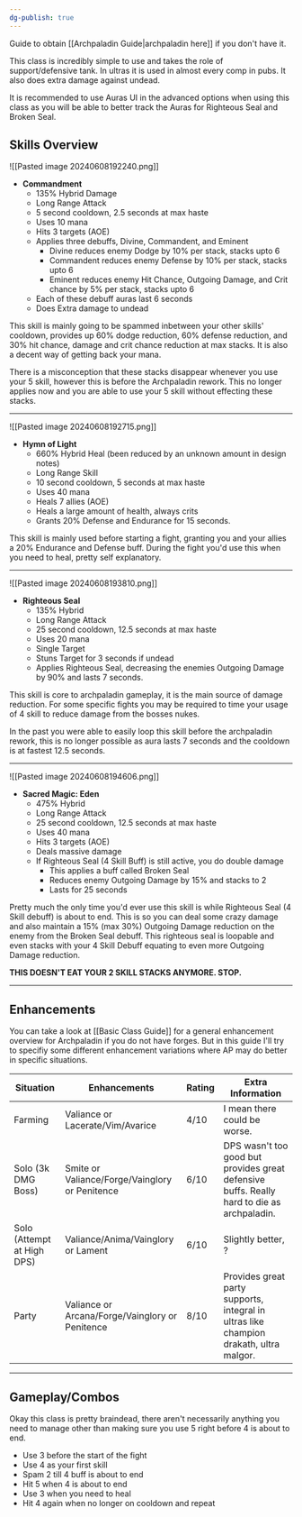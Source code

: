 ```yaml
---
dg-publish: true
---
```


Guide to obtain [[Archpaladin Guide|archpaladin here]] if you don't have it. 

This class is incredibly simple to use and takes the role of support/defensive tank. In ultras it is used in almost every comp in pubs. It also does extra damage against undead.

It is recommended to use Auras UI in the advanced options when using this class as you will be able to better track the Auras for Righteous Seal and Broken Seal.

## Skills Overview

![[Pasted image 20240608192240.png]]
- **Commandment**
	- 135% Hybrid Damage
	- Long Range Attack
	- 5 second cooldown, 2.5 seconds at max haste
	- Uses 10 mana
	- Hits 3 targets (AOE)
	- Applies three debuffs, Divine, Commandent, and Eminent
		- Divine reduces enemy Dodge by 10% per stack, stacks upto 6
		- Commandent reduces enemy Defense by 10% per stack, stacks upto 6
		- Eminent reduces enemy Hit Chance, Outgoing Damage, and Crit chance by 5% per stack, stacks upto 6
	- Each of these debuff auras last 6 seconds
	- Does Extra damage to undead

This skill is mainly going to be spammed inbetween your other skills' cooldown, provides up 60% dodge reduction, 60% defense reduction, and 30% hit chance, damage and crit chance reduction at max stacks. It is also a decent way of getting back your mana.

There is a misconception that these stacks disappear whenever you use your 5 skill, however this is before the Archpaladin rework. This no longer applies now and you are able to use your 5 skill without effecting these stacks.

---

![[Pasted image 20240608192715.png]]
- **Hymn of Light**
	- 660% Hybrid Heal (been reduced by an unknown amount in design notes)
	- Long Range Skill
	- 10 second cooldown, 5 seconds at max haste
	- Uses 40 mana
	- Heals 7 allies (AOE)
	- Heals a large amount of health, always crits
	- Grants 20% Defense and Endurance for 15 seconds.


This skill is mainly used before starting a fight, granting you and your allies a 20% Endurance and Defense buff. During the fight you'd use this when you need to heal, pretty self explanatory.

---

![[Pasted image 20240608193810.png]]
- **Righteous Seal**
	- 135% Hybrid
	- Long Range Attack
	- 25 second cooldown, 12.5 seconds at max haste
	- Uses 20 mana
	- Single Target
	- Stuns Target for 3 seconds if undead
	- Applies Righteous Seal, decreasing the enemies Outgoing Damage by 90% and lasts 7 seconds.

This skill is core to archpaladin gameplay, it is the main source of damage reduction. For some specific fights you may be required to time your usage of 4 skill to reduce damage from the bosses nukes. 

In the past you were able to easily loop this skill before the archpaladin rework, this is no longer possible as aura lasts 7 seconds and the cooldown is at fastest 12.5 seconds.

---

![[Pasted image 20240608194606.png]]

- **Sacred Magic: Eden**
	- 475% Hybrid
	- Long Range Attack
	- 25 second cooldown, 12.5 seconds at max haste
	- Uses 40 mana
	- Hits 3 targets (AOE)
	- Deals massive damage
	- If Righteous Seal (4 Skill Buff) is still active, you do double damage
		- This applies a buff called Broken Seal
		- Reduces enemy Outgoing Damage by 15% and stacks to 2
		- Lasts for 25 seconds

Pretty much the only time you'd ever use this skill is while Righteous Seal (4 Skill debuff) is about to end. This is so you can deal some crazy damage and also maintain a 15% (max 30%) Outgoing Damage reduction on the enemy from the Broken Seal debuff. This righteous seal is loopable and even stacks with your 4 Skill Debuff equating to even more Outgoing Damage reduction.

**THIS DOESN'T EAT YOUR 2 SKILL STACKS ANYMORE. STOP.**

---

## Enhancements

You can take a look at [[Basic Class Guide]] for a general enhancement overview for Archpaladin if you do not have forges. But in this guide I'll try to specifiy some different enhancement variations where AP may do better in specific situations.

| Situation                  | Enhancements                                    | Rating | Extra Information                                                                          |
| -------------------------- | ----------------------------------------------- | ------ | ------------------------------------------------------------------------------------------ |
| Farming                    | Valiance or Lacerate/Vim/Avarice                | 4/10   | I mean there could be worse.                                                               |
| Solo (3k DMG Boss)         | Smite or Valiance/Forge/Vainglory or Penitence  | 6/10   | DPS wasn't too good but provides great defensive buffs. Really hard to die as archpaladin. |
| Solo (Attempt at High DPS) | Valiance/Anima/Vainglory or Lament              | 6/10   | Slightly better, ?                                                                         |
| Party                      | Valiance or Arcana/Forge/Vainglory or Penitence | 8/10   | Provides great party supports, integral in ultras like champion drakath, ultra malgor.     |

---

## Gameplay/Combos

Okay this class is pretty braindead, there aren't necessarily anything you need to manage other than making sure you use 5 right before 4 is about to end.

- Use 3 before the start of the fight
- Use 4 as your first skill
- Spam 2 till 4 buff is about to end
- Hit 5 when 4 is about to end
- Use 3 when you need to heal
- Hit 4 again when no longer on cooldown and repeat
